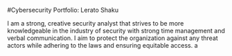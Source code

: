 #Cybersecurity Portfolio: Lerato Shaku 

I am a strong, creative security analyst that strives to be more knowledgeable in the industry of security with strong time management and verbal communication. I aim to protect the organization against any threat actors while adhering to the laws and ensuring equitable access. a
